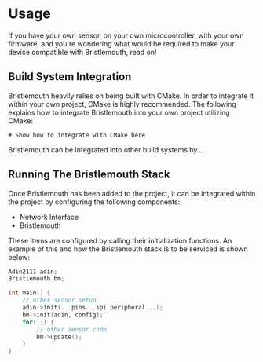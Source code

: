 # Usage

If you have your own sensor, on your own microcontroller,
with your own firmware,
and you're wondering what would be required to make your device compatible with Bristlemouth,
read on!

## Build System Integration
Bristlemouth heavily relies on being built with CMake.
In order to integrate it within your own project,
CMake is highly recommended.
The following explains how to integrate Bristlemouth into your own project utilizing CMake:

```
# Show how to integrate with CMake here
```

<!--- Explain any info pertaining to CMake integration down here --->


Bristlemouth can be integrated into other build systems by...

<!--- Show how other build systems can utilize bm--->

## Running The Bristlemouth Stack
Once Bristlemouth has been added to the project,
it can be integrated within the project by configuring the following components:

<!--- TODO: Refine this--->
- Network Interface
- Bristlemouth

These items are configured by calling their initialization functions.
An example of this and how the Bristlemouth stack is to be serviced is shown below:

```C
Adin2111 adin;
Bristlemouth bm;

int main() {
    // other sensor setup
    adin->init(...pins...spi peripheral...);
    bm->init(adin, config);
    for(;;) {
        // other sensor code
        bm->update();
    }
}
```

<!--- Explain function parameters here?--->

